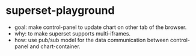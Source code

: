 # superset-playground

* goal: make control-panel to update chart on other tab of the browser.
* why: to make superset supports multi-iframes.
* how: use pub/sub model for the data communication between control-panel and chart-container.



